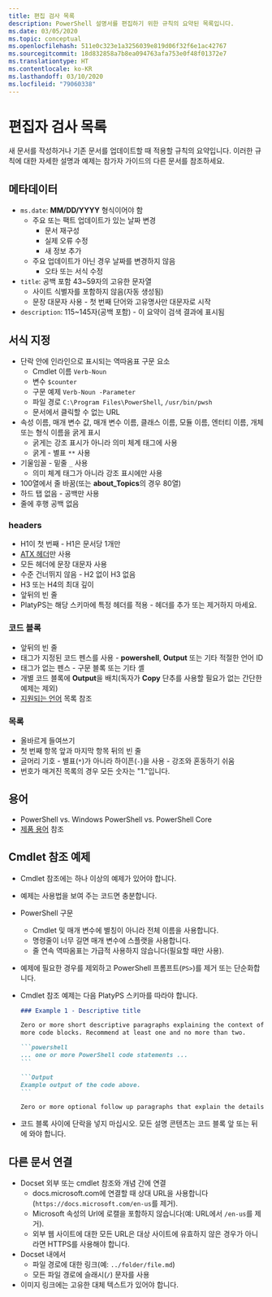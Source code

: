 ```yaml
---
title: 편집 검사 목록
description: PowerShell 설명서를 편집하기 위한 규칙의 요약된 목록입니다.
ms.date: 03/05/2020
ms.topic: conceptual
ms.openlocfilehash: 511e0c323e1a3256039e819d06f32f6e1ac42767
ms.sourcegitcommit: 18d832858a7b8ea094763afa753e0f48f01372e7
ms.translationtype: HT
ms.contentlocale: ko-KR
ms.lasthandoff: 03/10/2020
ms.locfileid: "79060338"
---
```

# <a name="editors-checklist"></a>편집자 검사 목록

새 문서를 작성하거나 기존 문서를 업데이트할 때 적용할 규칙의 요약입니다. 이러한 규칙에 대한 자세한 설명과 예제는 참가자 가이드의 다른 문서를 참조하세요.

## <a name="metadata"></a>메타데이터

- `ms.date`: **MM/DD/YYYY** 형식이어야 함
  - 주요 또는 팩트 업데이트가 있는 날짜 변경
    - 문서 재구성
    - 실제 오류 수정
    - 새 정보 추가
  - 주요 업데이트가 아닌 경우 날짜를 변경하지 않음
    - 오타 또는 서식 수정
- `title`: 공백 포함 43~59자의 고유한 문자열
  - 사이트 식별자를 포함하지 않음(자동 생성됨)
  - 문장 대문자 사용 - 첫 번째 단어와 고유명사만 대문자로 시작
- `description`: 115~145자(공백 포함) - 이 요약이 검색 결과에 표시됨

## <a name="formatting"></a>서식 지정

- 단락 안에 인라인으로 표시되는 역따옴표 구문 요소
  - Cmdlet 이름 `Verb-Noun`
  - 변수 `$counter`
  - 구문 예제 `Verb-Noun -Parameter`
  - 파일 경로 `C:\Program Files\PowerShell`, `/usr/bin/pwsh`
  - 문서에서 클릭할 수 없는 URL
- 속성 이름, 매개 변수 값, 매개 변수 이름, 클래스 이름, 모듈 이름, 엔터티 이름, 개체 또는 형식 이름을 굵게 표시
  - 굵게는 강조 표시가 아니라 의미 체계 태그에 사용
  - 굵게 - 별표 `**` 사용
- 기울임꼴 - 밑줄 `_` 사용
  - 의미 체계 태그가 아니라 강조 표시에만 사용
- 100열에서 줄 바꿈(또는 **about_Topics**의 경우 80열)
- 하드 탭 없음 - 공백만 사용
- 줄에 후행 공백 없음

### <a name="headers"></a>headers

- H1이 첫 번째 - H1은 문서당 1개만
- [ATX 헤더](https://github.github.com/gfm/#atx-headings)만 사용
- 모든 헤더에 문장 대문자 사용
- 수준 건너뛰지 않음 - H2 없이 H3 없음
- H3 또는 H4의 최대 깊이
- 앞뒤의 빈 줄
- PlatyPS는 해당 스키마에 특정 헤더를 적용 - 헤더를 추가 또는 제거하지 마세요.

### <a name="code-blocks"></a>코드 블록

- 앞뒤의 빈 줄
- 태그가 지정된 코드 펜스를 사용 - **powershell**, **Output** 또는 기타 적절한 언어 ID
- 태그가 없는 펜스 - 구문 블록 또는 기타 셸
- 개별 코드 블록에 **Output**을 배치(독자가 **Copy** 단추를 사용할 필요가 없는 간단한 예제는 제외)
- [지원되는 언어](/contribute/code-in-docs#supported-languages) 목록 참조

### <a name="lists"></a>목록

- 올바르게 들여쓰기
- 첫 번째 항목 앞과 마지막 항목 뒤의 빈 줄
- 글머리 기호 - 별표(`*`)가 아니라 하이픈(`-`)을 사용 - 강조와 혼동하기 쉬움
- 번호가 매겨진 목록의 경우 모든 숫자는 "1."입니다.

## <a name="terminology"></a>용어

- PowerShell vs. Windows PowerShell vs. PowerShell Core
- [제품 용어](powershell-style-guide.md#product-terminology) 참조

## <a name="cmdlet-reference-examples"></a>Cmdlet 참조 예제

- Cmdlet 참조에는 하나 이상의 예제가 있어야 합니다.
- 예제는 사용법을 보여 주는 코드면 충분합니다.
- PowerShell 구문
  - Cmdlet 및 매개 변수에 별칭이 아니라 전체 이름을 사용합니다.
  - 명령줄이 너무 길면 매개 변수에 스플랫을 사용합니다.
  - 줄 연속 역따옴표는 가급적 사용하지 않습니다(필요할 때만 사용).
- 예제에 필요한 경우를 제외하고 PowerShell 프롬프트(`PS>`)를 제거 또는 단순화합니다.
- Cmdlet 참조 예제는 다음 PlatyPS 스키마를 따라야 합니다.

  ~~~Markdown
  ### Example 1 - Descriptive title

  Zero or more short descriptive paragraphs explaining the context of the example followed by one or
  more code blocks. Recommend at least one and no more than two.

  ```powershell
  ... one or more PowerShell code statements ...
  ```

  ```Output
  Example output of the code above.
  ```

  Zero or more optional follow up paragraphs that explain the details of the code and output.
  ~~~

- 코드 블록 사이에 단락을 넣지 마십시오. 모든 설명 콘텐츠는 코드 블록 앞 또는 뒤에 와야 합니다.

## <a name="linking-to-other-documents"></a>다른 문서 연결

- Docset 외부 또는 cmdlet 참조와 개념 간에 연결
  - docs.microsoft.com에 연결할 때 상대 URL을 사용합니다(`https://docs.microsoft.com/en-us`를 제거).
  - Microsoft 속성의 Url에 로캘을 포함하지 않습니다(예: URL에서 `/en-us`를 제거).
  - 외부 웹 사이트에 대한 모든 URL은 대상 사이트에 유효하지 않은 경우가 아니라면 HTTPS를 사용해야 합니다.
- Docset 내에서
  - 파일 경로에 대한 링크(예: `../folder/file.md`)
  - 모든 파일 경로에 슬래시(`/`) 문자를 사용
- 이미지 링크에는 고유한 대체 텍스트가 있어야 합니다.
